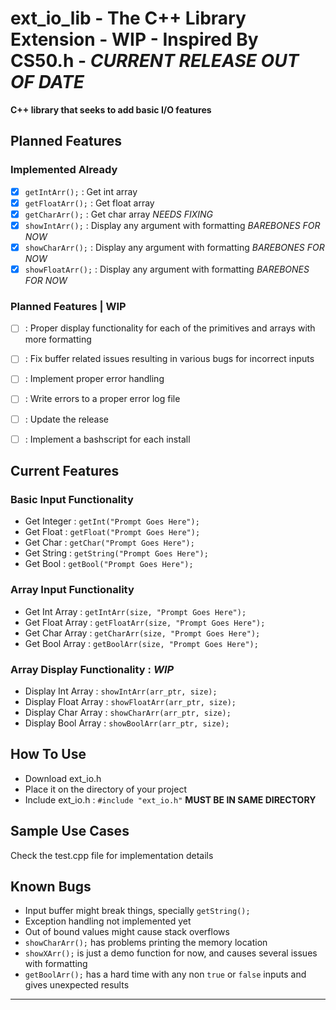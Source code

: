 # ext_io_lib - The C++ Library Extension - WIP - Inspired By CS50.h - *CURRENT RELEASE OUT OF DATE*
**C++ library that seeks to add basic I/O features**


## Planned Features

### Implemented Already
- [X] `getIntArr();` : Get int array
- [X] `getFloatArr();` : Get float array
- [X] `getCharArr();` : Get char array *NEEDS FIXING*
- [X] `showIntArr();` : Display any argument with formatting *BAREBONES FOR NOW*
- [X] `showCharArr();` : Display any argument with formatting *BAREBONES FOR NOW* 
- [X] `showFloatArr();` : Display any argument with formatting *BAREBONES FOR NOW*

### Planned Features | WIP
- [ ] : Proper display functionality for each of the primitives and arrays with more formatting
- [ ] : Fix buffer related issues resulting in various bugs for incorrect inputs
- [ ] : Implement proper error handling
- [ ] : Write errors to a proper error log file
- [ ] : Update the release
- [ ] : Implement a bashscript for each install


## Current Features
### Basic Input Functionality
- Get Integer : `getInt("Prompt Goes Here");`
- Get Float   : `getFloat("Prompt Goes Here");`
- Get Char    : `getChar("Prompt Goes Here");`
- Get String  : `getString("Prompt Goes Here");`
- Get Bool    : `getBool("Prompt Goes Here");`

### Array Input Functionality
- Get Int Array : `getIntArr(size, "Prompt Goes Here");`
- Get Float Array : `getFloatArr(size, "Prompt Goes Here");`
- Get Char Array : `getCharArr(size, "Prompt Goes Here");`
- Get Bool Array : `getBoolArr(size, "Prompt Goes Here");`

### Array Display Functionality : *WIP*
- Display Int Array : `showIntArr(arr_ptr, size);`
- Display Float Array : `showFloatArr(arr_ptr, size);`
- Display Char Array : `showCharArr(arr_ptr, size);`
- Display Bool Array : `showBoolArr(arr_ptr, size);`


## How To Use 
- Download ext_io.h
- Place it on the directory of your project
- Include ext_io.h : `#include "ext_io.h"` **MUST BE IN SAME DIRECTORY**


## Sample Use Cases
Check the test.cpp file for implementation details


## Known Bugs
- Input buffer might break things, specially `getString();`
- Exception handling not implemented yet
- Out of bound values might cause stack overflows
- `showCharArr();` has problems printing the memory location 
- `showXArr();` is just a demo function for now, and causes several issues with formatting
- `getBoolArr();` has a hard time with any non `true` or `false` inputs and gives unexpected results 

---
